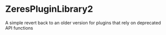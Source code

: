 # ZeresPluginLibrary2

A simple revert back to an older version for plugins that rely on deprecated API functions
